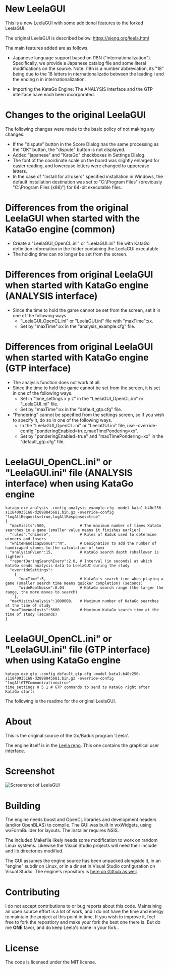 New LeelaGUI
=====
This is a new LeelaGUI with some additional features to the forked LeelaGUI.

The original LeelaGUI is described below.
https://sjeng.org/leela.html

The main features added are as follows.

- Japanese language support based on I18N ("internationalization").
  Specifically, we provide a Japanese catalog file and some literal modifications on the source.
  Note: i18n is a number abbreviation, its "18" being due to the 18 letters in nternationalizatio between the leading i and the ending n in internationalization.

- Importing the KataGo Engine:
  The ANALYSIS interface and the GTP interface have each been incorporated.

Changes to the original LeelaGUI
=====
The following changes were made to the basic policy of not making any changes.
- If the "dispute" button in the Score Dialog has the same processing as the "OK" button, the "dispute" button is not displayed.
- Added "japanese" and "KataGo" checkboxes in Settings Dialog.
- The font of the coordinate scale on the board was slightly enlarged for easier reading, and lowercase letters were changed to uppercase letters.
- In the case of "Install for all users" specified installation in Windows, the default installation destination was set to "C:\Program Files" (previously "C:\Program Files (x86)") for 64-bit executable files.

Differences from the original LeelaGUI when started with the KataGo engine (common)
=====
- Create a "LeelaGUI_OpenCL.ini" or "LeelaGUI.ini" file with KataGo definition information in the folder containing the LeelaGUI executable.
- The holding time can no longer be set from the screen.

Differences from original LeelaGUI when started with KataGo engine (ANALYSIS interface)
=====
- Since the time to hold the game cannot be set from the screen, set it in one of the following ways.
  - "LeelaGUI_OpenCL.ini" or "LeelaGUI.ini" file with "maxTime":xx.
  - Set by "maxTime":xx in the "analysis_example.cfg" file.

Differences from original LeelaGUI when started with KataGo engine (GTP interface)
=====
- The analysis function does not work at all.
- Since the time to hold the game cannot be set from the screen, it is set in one of the following ways.
  - Set in "time_settings x y z" in the "LeelaGUI_OpenCL.ini" or "LeelaGUI.ini" file.
  - Set by "maxTime":xx in the "default_gtp.cfg" file.
- "Pondering" cannot be specified from the settings screen, so if you wish to specify it, do so in one of the following ways.
  - In the "LeelaGUI_OpenCL.ini" or "LeelaGUI.ini" file, use -override-config "ponderingEnabled=true,maxTimePondering=xx".
  - Set by "ponderingEnabled=true" and "maxTimePondering=xx" in the "default_gtp.cfg" file.

LeelaGUI_OpenCL.ini" or "LeelaGUI.ini" file (ANALYSIS interface) when using KataGo engine
=====
```
katago.exe analysis -config analysis_example.cfg -model kata1-b40c256-s11840935168-d2898845681.bin.gz -override-config "logAllRequests=true,logAllResponses=true"  
{
  "maxVisits":500,               # The maximum number of times KataGo searches in a game (smaller value means it finishes earlier)
  "rules":"chinese",             # Rules of Baduk used to determine winners and losers
  "whiteHandicapBonus":"N",      # Designation to add the number of handicaped stones to the calculation of komi
  "analysisPVLen":15,            # KataGo search depth (shallower is lighter)
  "reportDuringSearchEvery":2.0, # Interval (in seconds) at which KataGo sends analysis data to LeelaGUI during the study
  "overrideSettings":
    {
      "maxTime":5,               # KataGo's search time when playing a game (smaller search time means quicker completion) (seconds)
      "wideRootNoise":0.04       # KataGo search range (the larger the range, the more moves to search)
    },
  "maxVisitsAnalysis":1000000,   # Maximum number of KataGo searches at the time of study
  "maxTimeAnalysis":3600         # Maximum KataGo search time at the time of study (seconds)
}
```

LeelaGUI_OpenCL.ini" or "LeelaGUI.ini" file (GTP interface) when using KataGo engine
=====
```
katago.exe gtp -config default_gtp.cfg -model kata1-b40c256-s11840935168-d2898845681.bin.gz -override-config "logAllGTPCommunication=true"
time_settings 0 5 1 # GTP commands to send to KataGo right after KataGo starts
```

The following is the readme for the original LeelaGUI.

About
=====

This is the original source of the Go/Baduk program 'Leela'.

The engine itself is in the [Leela repo](https://github.com/gcp/Leela). This one contains the graphical user interface.

Screenshot
==========
![Screenshot of LeelaGUI](https://sjeng.org/leelaviz8.png "Leela")

Building
========

The engine needs boost and OpenCL libraries and development headers (and/or OpenBLAS) to compile. The GUI was built in wxWidgets, using wxFormBuilder for layouts. The installer
requires NSIS.

The included Makefile likely needs some modification to work on random Linux systems. Likewise the Visual Studio projects will need their include and lib directories modified.

The GUI assumes the engine source has been unpacked alongside it, in an "engine" subdir
on Linux, or in a dir set in Visual Studio configuration on Visual Studio. The engine's repository is [here on Github as well](https://github.com/gcp/Leela).

Contributing
============

I do not accept contributions to or bug reports about this code. Maintaining an open source effort is a lot of work, and I do not have the time and energy to maintain the project at this point in time. If you wish to improve it, feel free to fork the repostiory and make your fork the best one there is. But do me **ONE** favor, and do keep Leela's name in your fork..

License
=======

The code is licensed under the MIT license.
